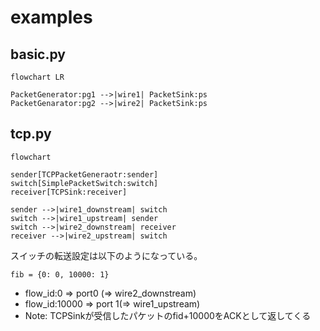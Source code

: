 # examples

## basic.py

```mermaid
flowchart LR

PacketGenerator:pg1 -->|wire1| PacketSink:ps
PacketGenarator:pg2 -->|wire2| PacketSink:ps

```

## tcp.py
```mermaid
flowchart

sender[TCPPacketGeneraotr:sender]
switch[SimplePacketSwitch:switch]
receiver[TCPSink:receiver]

sender -->|wire1_downstream| switch
switch -->|wire1_upstream| sender
switch -->|wire2_downstream| receiver
receiver -->|wire2_upstream| switch
```
スイッチの転送設定は以下のようになっている。
```
fib = {0: 0, 10000: 1} 
```
- flow_id:0 => port0 (=> wire2_downstream)
- flow_id:10000 => port 1(=> wire1_upstream)
- Note: TCPSinkが受信したパケットのfid+10000をACKとして返してくる